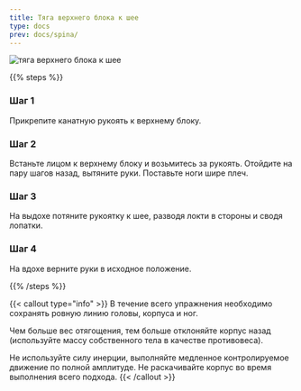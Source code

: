 ```yaml
---
title: Тяга верхнего блока к шее
type: docs
prev: docs/spina/
---
```

![тяга верхнего блока к шее](https://github.com/user-attachments/assets/1e17664d-a95b-4d71-8f09-46c1943527bc)



{{% steps %}}

### Шаг 1
Прикрепите канатную рукоять к верхнему блоку.

### Шаг 2
Встаньте лицом к верхнему блоку и возьмитесь за рукоять. Отойдите на пару шагов назад, вытяните руки. Поставьте ноги шире плеч.

### Шаг 3
На выдохе потяните рукоятку к шее, разводя локти в стороны и сводя лопатки.

### Шаг 4
На вдохе верните руки в исходное положение.


{{% /steps %}}

{{< callout type="info" >}}
В течение всего упражнения необходимо сохранять ровную линию головы, корпуса и ног.

﻿﻿Чем больше вес отягощения, тем больше отклоняйте корпус назад (используйте массу собственного тела в качестве противовеса).
  
﻿﻿Не используйте силу инерции, выполняйте медленное контролируемое движение по полной амплитуде. Не раскачивайте корпус во время выполнения всего подхода.
{{< /callout >}}
